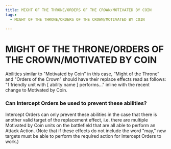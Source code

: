 ```yaml
---
title: MIGHT OF THE THRONE/ORDERS OF THE CROWN/MOTIVATED BY COIN
tags:
  - MIGHT OF THE THRONE/ORDERS OF THE CROWN/MOTIVATED BY COIN

---
```


# MIGHT OF THE THRONE/ORDERS OF THE CROWN/MOTIVATED BY COIN


Abilities similar to "Motivated by Coin" in this case, “Might of the Throne” and "Orders of the Crown” should have their replace effects read as follows: "1 friendly unit with [ ability name ] performs..." inline with the recent change to Motivated by Coin.


### Can Intercept Orders be used to prevent these abilities? 

Intercept Orders can only prevent these abilities in the case that there is another valid target of the replacement effect, i.e. there are multiple Motivated by Coin units on the battlefield that are all able to perform an Attack Action. (Note that if these effects do not include the word "may," new targets must be able to perform the required action for Intercept Orders to work.)




